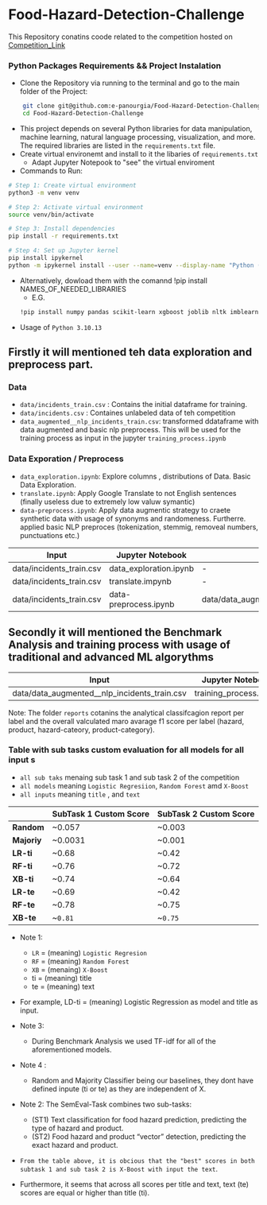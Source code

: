 # Food-Hazard-Detection-Challenge

This Repository conatins coode related to the competition hosted on [Competition_Link](https://food-hazard-detection-semeval-2025.github.io/)

### Python Packages Requirements && Project Instalation 
- Clone the Repository via running to the terminal and go to the main folder of the Project: 
```bash 
    git clone git@github.com:e-panourgia/Food-Hazard-Detection-Challenge.git
    cd Food-Hazard-Detection-Challenge
```
- This project depends on several Python libraries for data manipulation, machine learning, natural language processing, visualization, and more. The required libraries are listed in the `requirements.txt` file.
- Create virtual environemt and install to it the libaries of `requirements.txt`
    - Adapt Jupyter Notepook to "see" the virtual enviroment
- Commands to Run:
```bash
# Step 1: Create virtual environment
python3 -m venv venv

# Step 2: Activate virtual environment
source venv/bin/activate

# Step 3: Install dependencies
pip install -r requirements.txt

# Step 4: Set up Jupyter kernel
pip install ipykernel
python -m ipykernel install --user --name=venv --display-name "Python (venv)"
``` 
- Alternatively, dowload them with the comannd !pip install NAMES_OF_NEEDED_LIBRARIES 
    - E.G. 
    ```bash 
    !pip install numpy pandas scikit-learn xgboost joblib nltk imblearn deep-translator langid matplotlib seaborn
    ```
- Usage of `Python 3.10.13` 

## Firstly it will mentioned teh data exploration and preprocess part.

### Data
- `data/incidents_train.csv` : Contains the initial dataframe for training. 
- `data/incidents.csv` : Containes unlabeled data of teh competition 
- `data_augmented__nlp_incidents_train.csv`: transformed ddataframe with data augmented and basic nlp preprocess. This will be used for the training process as input in the jupyter  `training_process.ipynb`

### Data Exporation / Preprocess 
- `data_exploration.ipynb`: Explore columns , distributions of Data. Basic Data Exploration. 
- `translate.ipynb`: Apply Google Translate to not English sentences (finally useless due to extremely low valuw symantic)
- `data-preprocess.ipynb`: Apply data augmentic strategy to craete synthetic data with usage of synonyms and randomeness. Furtherre. applied basic NLP preproces (tokenization, stemmig, removeal numbers, punctuations etc.)

| Input       | Jupyter Notebook      | Output     |
|----------------|----------------|----------------|
| data/incidents_train.csv | data_exploration.ipynb | - |
| data/incidents_train.csv |translate.impynb| - |
| data/incidents_train.csv | data-preprocess.ipynb| data/data_augmented__nlp_incidents_train.csv |

## Secondly it will mentioned the Benchmark Analysis and training process with usage of traditional and advanced ML algorythms

| Input       | Jupyter Notebook      | Output     |
|----------------|----------------|----------------|
| data/data_augmented__nlp_incidents_train.csv  | training_process.ipynb | reports/ |

Note: The folder `reports` cotanins the analytical classifcagion report per label and the overall valculated maro avarage f1 score per label (hazard, product, hazard-cateory, product-category).

### Table with sub tasks custom evaluation for all models for all input s 
- `all sub taks` menaing sub task 1 and sub task 2 of the competition 
- `all models` meaning `Logistic Regresiion`, `Random Forest` amd `X-Boost`
- `all inputs` meaning `title` , and `text`


|       | **SubTask 1 Custom Score**    | **SubTask 2 Custom Score**     |
|---------------|---------------|---------------|
| **Random** | ~0.057| ~0.003 |
| **Majoriy** | ~0.0031 | ~0.001 |
| **LR-ti** | ~0.68 | ~0.42 |
| **RF-ti** | ~0.76 | ~0.72 |
| **XB-ti** | ~0.74 | ~0.64 |
| **LR-te** | ~0.69 | ~0.42 |
| **RF-te** | ~0.78 | ~0.75 |
| **XB-te** | ~`0.81`| ~`0.75` |

- Note 1: 
    - `LR` = (meaning) `Logistic Regresion`
    - `RF` = (meaning) `Random Forest`
    - `XB` = (menaing) `X-Boost`
    - ti = (meaning) title
    - te = (meaning) text 

- For example, LD-ti = (meaning) Logistic Regression as model and title as input.  

- Note 3: 
    - During Benchmark Analysis we used TF-idf for all of the aforementioned models.

- Note 4 : 
    - Random and Majority Classifier being our baselines, they dont have defined inpute (ti or te) as they are independent of X.

- Note 2: The SemEval-Task combines two sub-tasks:
    - (ST1) Text classification for food hazard prediction, predicting the type of hazard and product.
    - (ST2) Food hazard and product “vector” detection, predicting the exact hazard and product.

- `From the table above, it is obcious that the "best" scores in both subtask 1 and sub task 2 is X-Boost with input the text`.
- Furthermore, it seems that across all scores per title and text, text (te) scores are equal or higher than title (ti).